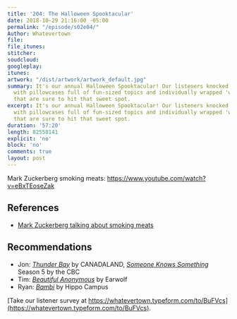 ```yaml
---
title: '204: The Halloween Spooktacular'
date: 2018-10-29 21:16:00 -05:00
permalink: "/episode/s02e04/"
Author: Whatevertown
file: 
file_itunes: 
stitcher: 
soudcloud: 
googleplay: 
itunes: 
artwork: "/dist/artwork/artwork_default.jpg"
summary: It's our annual Halloween Spooktacular! Our listeners knocked on our door
  with pillowcases full of fun-sized topics and individually wrapped 'would you rathers'
  that are sure to hit that sweet spot.
excerpt: It's our annual Halloween Spooktacular! Our listeners knocked on our door
  with pillowcases full of fun-sized topics and individually wrapped 'would you rathers'
  that are sure to hit that sweet spot.
duration: '57:20'
length: 82558141
explicit: 'no'
block: 'no'
comments: true
layout: post
---
```


Mark Zuckerberg smoking meats: https://www.youtube.com/watch?v=eBxTEoseZak

## References
- [Mark Zuckerberg talking about smoking meats](https://www.youtube.com/watch?v=eBxTEoseZak)

## Recommendations
- Jon: *[Thunder Bay](http://www.canadalandshow.com/shows/thunder-bay/)* by CANADALAND, *[Someone Knows Something](https://www.cbc.ca/radio/sks)* Season 5 by the CBC
- Tim: *[Beautiful Anonymous](https://www.earwolf.com/show/beautiful-anonymous/)* by Earwolf
- Ryan: *[Bambi](https://open.spotify.com/album/6tGEWfRhonWuuQikgOnYhN)* by Hippo Campus


[Take our listener survey at https://whatevertown.typeform.com/to/BuFVcs](https://whatevertown.typeform.com/to/BuFVcs).
